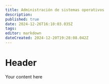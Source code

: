 ```yaml
---
title: Administración de sistemas operativos
description: 
published: true
date: 2024-12-26T16:10:03.035Z
tags: 
editor: markdown
dateCreated: 2024-12-20T19:28:08.042Z
---
```


# Header
Your content here